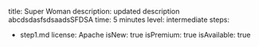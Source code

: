 title: Super Woman
description: updated description abcdsdasfsdsaadsSFDSA
time: 5 minutes
level: intermediate
steps:
  - step1.md
license: Apache
isNew: true
isPremium: true
isAvailable: true
